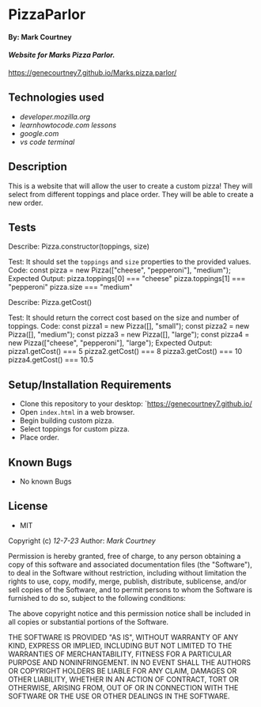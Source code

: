 # PizzaParlor
#### By: **Mark Courtney**
#### _Website for Marks Pizza Parlor._
https://genecourtney7.github.io/Marks.pizza.parlor/

## Technologies used
* _developer.mozilla.org_
* _learnhowtocode.com lessons_
* _google.com_
* _vs code terminal_

## Description
This is a website that will allow the user to create a custom pizza! They will select from different toppings and place order. They will be able to create a new order.

## Tests
Describe: Pizza.constructor(toppings, size)

Test: It should set the `toppings` and `size` properties to the provided values.
Code: const pizza = new Pizza(["cheese", "pepperoni"], "medium");
Expected Output: 
pizza.toppings[0] === "cheese"
pizza.toppings[1] === "pepperoni"
pizza.size === "medium"

Describe: Pizza.getCost()

Test: It should return the correct cost based on the size and number of toppings.
Code:
const pizza1 = new Pizza([], "small");
const pizza2 = new Pizza([], "medium");
const pizza3 = new Pizza([], "large");
const pizza4 = new Pizza(["cheese", "pepperoni"], "large");
Expected Output:
pizza1.getCost() === 5
pizza2.getCost() === 8
pizza3.getCost() === 10
pizza4.getCost() === 10.5

## Setup/Installation Requirements
* Clone this repository to your desktop: `https://genecourtney7.github.io/
* Open `index.html` in a web browser. 
* Begin building custom pizza.
* Select toppings for custom pizza.
* Place order. 

## Known Bugs
* No known Bugs

## License  
* MIT 

Copyright (c) _12-7-23_ Author: _Mark Courtney_

Permission is hereby granted, free of charge, to any person obtaining a copy
of this software and associated documentation files (the "Software"), to deal
in the Software without restriction, including without limitation the rights
to use, copy, modify, merge, publish, distribute, sublicense, and/or sell
copies of the Software, and to permit persons to whom the Software is
furnished to do so, subject to the following conditions:

The above copyright notice and this permission notice shall be included in all
copies or substantial portions of the Software.

THE SOFTWARE IS PROVIDED "AS IS", WITHOUT WARRANTY OF ANY KIND, EXPRESS OR
IMPLIED, INCLUDING BUT NOT LIMITED TO THE WARRANTIES OF MERCHANTABILITY,
FITNESS FOR A PARTICULAR PURPOSE AND NONINFRINGEMENT. IN NO EVENT SHALL THE
AUTHORS OR COPYRIGHT HOLDERS BE LIABLE FOR ANY CLAIM, DAMAGES OR OTHER
LIABILITY, WHETHER IN AN ACTION OF CONTRACT, TORT OR OTHERWISE, ARISING FROM,
OUT OF OR IN CONNECTION WITH THE SOFTWARE OR THE USE OR OTHER DEALINGS IN THE
SOFTWARE.